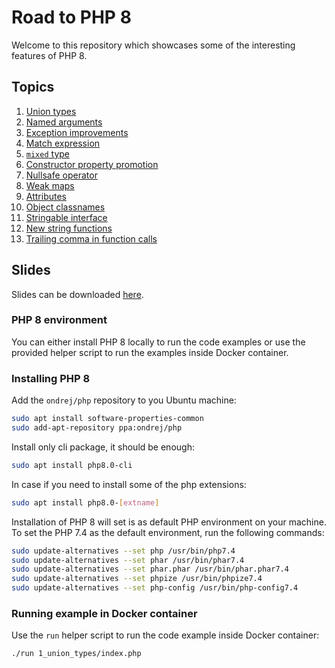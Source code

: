 # Road to PHP 8

Welcome to this repository which showcases some of the interesting features of PHP 8.

## Topics

1. [Union types](1_union_types)
2. [Named arguments](2_named_arguments)
3. [Exception improvements](3_exceptions)
4. [Match expression](4_match)
5. [`mixed` type](5_mixed_type)
6. [Constructor property promotion](6_promoted_properties)
7. [Nullsafe operator](7_nullsafe_operator)
8. [Weak maps](8_weakmap)
9. [Attributes](9_attributes)
10. [Object classnames](10_object_classnames)
11. [Stringable interface](11_stringable)
12. [New string functions](12_string_functions)
13. [Trailing comma in function calls](13_trailing_comma_functions)

## Slides

Slides can be downloaded [here](Road_to_PHP_8.pdf).

### PHP 8 environment

You can either install PHP 8 locally to run the code examples or use the provided helper script to run the examples inside
Docker container.


### Installing PHP 8

Add the `ondrej/php` repository to you Ubuntu machine:

```bash
sudo apt install software-properties-common
sudo add-apt-repository ppa:ondrej/php
```

Install only cli package, it should be enough:

```bash
sudo apt install php8.0-cli
```

In case if you need to install some of the php extensions:

```bash
sudo apt install php8.0-[extname]
```

Installation of PHP 8 will set is as default PHP environment on your machine. To set the PHP 7.4 as the default environment,
run the following commands:

```bash
sudo update-alternatives --set php /usr/bin/php7.4
sudo update-alternatives --set phar /usr/bin/phar7.4
sudo update-alternatives --set phar.phar /usr/bin/phar.phar7.4
sudo update-alternatives --set phpize /usr/bin/phpize7.4
sudo update-alternatives --set php-config /usr/bin/php-config7.4
```

### Running example in Docker container

Use the `run` helper script to run the code example inside Docker container:

```bash
./run 1_union_types/index.php
```